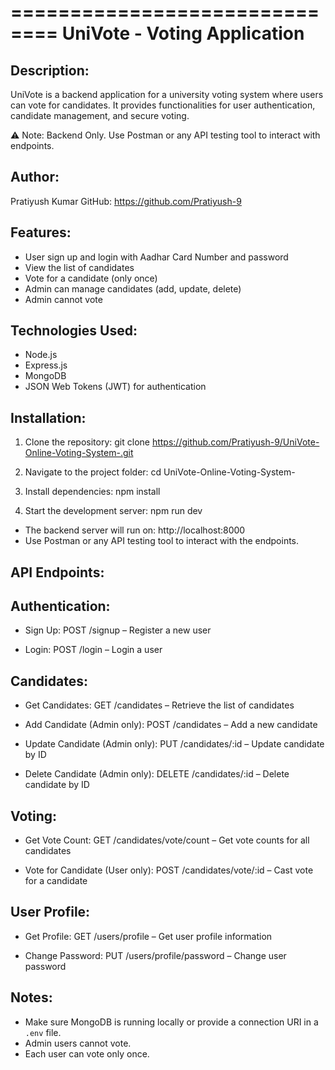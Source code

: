 ==============================
UniVote - Voting Application
==============================

Description:
-------------
UniVote is a backend application for a university voting system where users can vote for candidates. 
It provides functionalities for user authentication, candidate management, and secure voting.

⚠️ Note: Backend Only. Use Postman or any API testing tool to interact with endpoints.

Author:
--------
Pratiyush Kumar
GitHub: https://github.com/Pratiyush-9

Features:
----------
- User sign up and login with Aadhar Card Number and password
- View the list of candidates
- Vote for a candidate (only once)
- Admin can manage candidates (add, update, delete)
- Admin cannot vote

Technologies Used:
------------------
- Node.js
- Express.js
- MongoDB
- JSON Web Tokens (JWT) for authentication

Installation:
-------------
1. Clone the repository:
   git clone https://github.com/Pratiyush-9/UniVote-Online-Voting-System-.git

2. Navigate to the project folder:
   cd UniVote-Online-Voting-System-

3. Install dependencies:
   npm install

4. Start the development server:
   npm run dev

- The backend server will run on: http://localhost:8000
- Use Postman or any API testing tool to interact with the endpoints.

API Endpoints:
--------------

Authentication:
---------------
- Sign Up: 
  POST /signup – Register a new user

- Login: 
  POST /login – Login a user

Candidates:
-----------
- Get Candidates: 
  GET /candidates – Retrieve the list of candidates

- Add Candidate (Admin only): 
  POST /candidates – Add a new candidate

- Update Candidate (Admin only): 
  PUT /candidates/:id – Update candidate by ID

- Delete Candidate (Admin only): 
  DELETE /candidates/:id – Delete candidate by ID

Voting:
-------
- Get Vote Count: 
  GET /candidates/vote/count – Get vote counts for all candidates

- Vote for Candidate (User only): 
  POST /candidates/vote/:id – Cast vote for a candidate

User Profile:
-------------
- Get Profile: 
  GET /users/profile – Get user profile information

- Change Password: 
  PUT /users/profile/password – Change user password

Notes:
------
- Make sure MongoDB is running locally or provide a connection URI in a `.env` file.
- Admin users cannot vote.
- Each user can vote only once.
